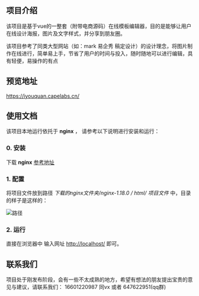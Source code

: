 ## 项目介绍

该项目是基于vue的一整套（附带电商源码）在线模板编辑器，目的是能够让用户在线设计海报，图片及文字样式，并分享到朋友圈。

该项目参考了同类大型网站（如：mark 易企秀 稿定设计）的设计理念，将图片制作在线进行，简单易上手，节省了用户的时间与投入，随时随地可以进行编辑，具有轻便，易操作的有点


## 预览地址
https://iyouquan.capelabs.cn/

## 使用文档

该项目本地运行依托于 **nginx** ， 请参考以下说明进行安装和运行：

### 0. 安装

下载 **nginx** [参考地址](http://nginx.org/en/download.html)

### 1. 配置

将项目文件放到路径 _下载的nginx文件夹/nginx-1.18.0 / html/ 项目文件_ 中，目录的样子是这样的：

![路径](https://iyouquan.capelabs.cn/filebrowser/files/mallhtml/static/img/menu.png)

### 2. 运行

直接在浏览器中 输入网址 <http://localhost/> 即可。

## 联系我们

项目处于刚发布阶段，会有一些不太成熟的地方，希望有想法的朋友提出宝贵的意见与建议，请联系我们： 16601220987 同vx 或者 647622951(qq群)
